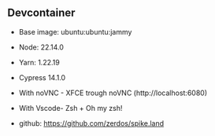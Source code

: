 ## Devcontainer

- Base image: ubuntu:ubuntu:jammy
- Node: 22.14.0
- Yarn: 1.22.19
- Cypress 14.1.0
- With noVNC - XFCE trough noVNC (http://localhost:6080)
- With Vscode- Zsh + Oh my zsh!

- github: https://github.com/zerdos/spike.land
